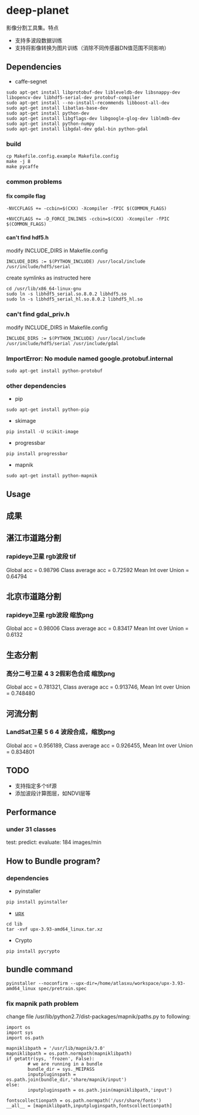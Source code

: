 # deep-planet
影像分割工具集。特点
* 支持多波段数据训练
* 支持将影像转换为图片训练（消除不同传感器DN值范围不同影响）

## Dependencies
* caffe-segnet
```
sudo apt-get install libprotobuf-dev libleveldb-dev libsnappy-dev libopencv-dev libhdf5-serial-dev protobuf-compiler
sudo apt-get install --no-install-recommends libboost-all-dev
sudo apt-get install libatlas-base-dev
sudo apt-get install python-dev
sudo apt-get install libgflags-dev libgoogle-glog-dev liblmdb-dev
sudo apt-get install python-numpy
sudo apt-get install libgdal-dev gdal-bin python-gdal
```

### build
```
cp Makefile.config.example Makefile.config
make -j 8
make pycaffe
```

### common problems
#### fix compile flag
```
-NVCCFLAGS += -ccbin=$(CXX) -Xcompiler -fPIC $(COMMON_FLAGS)

+NVCCFLAGS += -D_FORCE_INLINES -ccbin=$(CXX) -Xcompiler -fPIC $(COMMON_FLAGS)
```

#### can't find hdf5.h

modify INCLUDE_DIRS in Makefile.config
```
INCLUDE_DIRS := $(PYTHON_INCLUDE) /usr/local/include /usr/include/hdf5/serial
```

create symlinks as instructed here

```
cd /usr/lib/x86_64-linux-gnu
sudo ln -s libhdf5_serial.so.8.0.2 libhdf5.so
sudo ln -s libhdf5_serial_hl.so.8.0.2 libhdf5_hl.so
```

### can't find gdal_priv.h
modify INCLUDE_DIRS in Makefile.config
```
INCLUDE_DIRS := $(PYTHON_INCLUDE) /usr/local/include /usr/include/hdf5/serial /usr/include/gdal
```

### ImportError: No module named google.protobuf.internal
```
sudo apt-get install python-protobuf
```

### other dependencies
* pip
```
sudo apt-get install python-pip
```

* skimage
```
pip install -U scikit-image
```

* progressbar
```
pip install progressbar
```

* mapnik
```
sudo apt-get install python-mapnik
```

## Usage


## 成果
## 湛江市道路分割
### rapideye卫星 rgb波段 tif
Global acc = 0.98796 Class average acc = 0.72592 Mean Int over Union = 0.64794

## 北京市道路分割
### rapideye卫星 rgb波段 缩放png
Global acc = 0.98006 Class average acc = 0.83417 Mean Int over Union = 0.6132

## 生态分割
### 高分二号卫星 4 3 2假彩色合成 缩放png
Global acc = 0.781321, Class average acc = 0.913746, Mean Int over Union = 0.748480

## 河流分割
### LandSat卫星 5 6 4 波段合成，缩放png
Global acc = 0.956189, Class average acc = 0.926455, Mean Int over Union = 0.834801

## TODO
* 支持指定多个tif源
* 添加波段计算图层，如NDVI层等

## Performance
### under 31 classes
test:
predict:
evaluate: 184 images/min

## How to Bundle program?
### dependencies
* pyinstaller
```
pip install pyinstaller
```

* [upx](https://github.com/upx/upx/releases/tag/v3.93)
```
cd lib
tar -xvf upx-3.93-amd64_linux.tar.xz
```

* Crypto
```
pip install pycrypto
```

## bundle command
```
pyinstaller --noconfirm --upx-dir=/home/atlasxu/workspace/upx-3.93-amd64_linux spec/pretrain.spec
```

### fix mapnik path problem
change file /usr/lib/python2.7/dist-packages/mapnik/paths.py to following:

```
import os
import sys
import os.path

mapniklibpath = '/usr/lib/mapnik/3.0'
mapniklibpath = os.path.normpath(mapniklibpath)
if getattr(sys, 'frozen', False):
        # we are running in a bundle
        bundle_dir = sys._MEIPASS
        inputpluginspath = os.path.join(bundle_dir,'share/mapnik/input')
else:
        inputpluginspath = os.path.join(mapniklibpath,'input')

fontscollectionpath = os.path.normpath('/usr/share/fonts')
__all__ = [mapniklibpath,inputpluginspath,fontscollectionpath]
```

